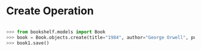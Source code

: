 # Create Operation

```python

>>> from bookshelf.models import Book
>>> book = Book.objects.create(title="1984", author="George Orwell", publication_year=1949)
>>> book1.save()
